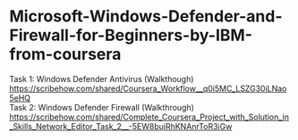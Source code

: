 # Microsoft-Windows-Defender-and-Firewall-for-Beginners-by-IBM-from-coursera 
Task 1: Windows Defender Antivirus (Walkthough) 
<br>https://scribehow.com/shared/Coursera_Workflow__q0i5MC_LSZG30iLNao5eHQ
<br>Task 2: Windows Defender Firewall (Walkthrough)
https://scribehow.com/shared/Complete_Coursera_Project_with_Solution_in_Skills_Network_Editor_Task_2__-5EW8bujRhKNAnrToR3iGw
